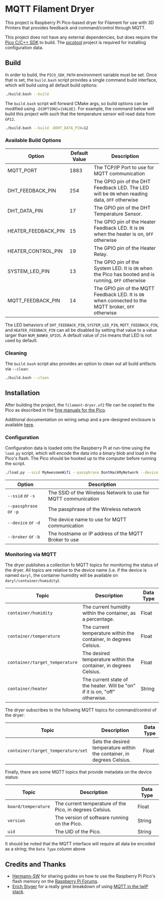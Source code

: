 # MQTT Filament Dryer

This project is Raspberry Pi Pico-based dryer for Filament for use with 3D Printers that provides feedback and command/control through MQTT.

This project does not have any external dependencies, but does require the [Pico C/C++ SDK](https://www.raspberrypi.com/documentation/microcontrollers/c_sdk.html#sdk-setup)
to build. The [picotool](https://github.com/raspberrypi/picotool) project is required for installing configuration data.

## Build

In order to build, the `PICO_SDK_PATH` environment variable must be set. Once that is set, the `build.bash` script provides
a single command build interface, which will build using all default build options:

```bash
./build.bash --build
```

The `build.bash` script will forward CMake args, so build options can be modified using `-D{OPTION}={VALUE}`. For
example, the command below will build this project with such that the temperature sensor will read data from `GP12`.

```bash
./build.bash --build -DDHT_DATA_PIN=12
```

### Available Build Options

| Option              | Default Value | Description                                                                                          |
| ------------------- | ------------- | ---------------------------------------------------------------------------------------------------- |
| MQTT_PORT           | 1883          | The TCP/IP Port to use for MQTT communication                                                        |
| DHT_FEEDBACK_PIN    | 254           | The GPIO pin of the DHT Feedback LED. The LED will be `ON` when reading data, `OFF` otherwise        |
| DHT_DATA_PIN        | 17            | The GPIO pin of the DHT Temperature Sensor.                                                          |
| HEATER_FEEDBACK_PIN | 15            | The GPIO pin of the Heater Feedback LED. It is `ON` when the heater is on, `OFF` otherwise           |
| HEATER_CONTROL_PIN  | 19            | The GPIO pin of the Heater Relay.                                                                    |
| SYSTEM_LED_PIN      | 13            | The GPIO pin of the System LED. It is `ON` when the Pico has booted and is running, `OFF` otherwise  |
| MQTT_FEEDBACK_PIN   | 14            | The GPIO pin of the MQTT Feedback LED. It is `ON` when connected to the MQTT broker, `OFF` otherwise |

The LED behaviors of `DHT_FEEDBACK_PIN`, `SYSTEM_LED_PIN`, `MQTT_FEEDBACK_PIN`, and `HEATER_FEEDBACK_PIN` can all be disabled by setting that value
to a value larger than `NUM_BANK0_GPIOS`. A default value of `254` means that LED is not used by default.

### Cleaning

The `build.bash` script also provides an option to clean out all build artifacts via `--clean`:

```bash
./build.bash --clean
```

## Installation

After building the project, the `filament-dryer.uf2` file can be copied to the Pico as described in the [fine manuals for the Pico](https://www.raspberrypi.com/documentation/microcontrollers/c_sdk.html#your-first-binaries).

Additional documentation on wiring setup and a pre-designed enclosure is available [here](docs/README.md).

### Configuration

Configuration data is loaded onto the Raspberry Pi at run-time using the `load.py` script, which will encode the data into
a binary blob and load in the Pico's flash. The Pico should be hooked up to the computer before running the script.

```bash
./load.py --ssid MyAwesomeWifi --passphrase DontHackMyNetwork --device daryl --broker wilson
```

| Option                 | Description                                                    |
| ---------------------- | -------------------------------------------------------------- |
| `--ssid` or `-s`       | The SSID of the Wireless Network to use for MQTT communication |
| `--passphrase` or `-p` | The passphrase of the Wireless network                         |
| `--device` or `-d`     | The device name to use for MQTT communication                  |
| `--broker` or `-b`     | The hostname or IP address of the MQTT Broker to use           |

### Monitoring via MQTT

The dryer publishes a collection fo MQTT topics for monitoring the status of the dryer. All topics are relative
to the device name (i.e. if the device is named `daryl`, the container humidity will be available on `daryl/container/humidity`).

| Topic                          | Description                                                                 | Data Type |
| ------------------------------ | --------------------------------------------------------------------------- | --------- |
| `container/humidity`           | The current humidity within the container, as a percentage.                 | Float     |
| `container/temperature`        | The current temperature within the container, in degrees Celsius.           | Float     |
| `container/target_temperature` | The desired temperature within the container, in degrees Celsius.           | Float     |
| `container/heater`             | The current state of the heater. Will be "on" if it is on, "off" otherwise. | String    |

The dryer subscribes to the following MQTT topics for command/control of the dryer:

| Topic                              | Description                                                            | Data Type |
| ---------------------------------- | ---------------------------------------------------------------------- | --------- |
| `container/target_temperature/set` | Sets the desired temperature within the container, in degrees Celsius. | Float     |

Finally, there are some MQTT topics that provide metadata on the device status:

| Topic               | Description                                              | Data Type |
| ------------------- | -------------------------------------------------------- | --------- |
| `board/temperature` | The current temperature of the Pico, in degrees Celsius. | Float     |
| `version`           | The version of software running on the Pico.             | String    |
| `uid`               | The UID of the Pico.                                     | String    |

It should be noted that the MQTT interface will require all data be encoded as a string; the `Data Type` column above


## Credits and Thanks

* [Hermann-SW](https://gist.github.com/Hermann-SW) for sharing guides on how to use the Raspberry Pi Pico's flash memory on the [Raspberry Pi Forums](https://forums.raspberrypi.com//viewtopic.php?f=145&t=300146).
* [Erich Styger](https://github.com/ErichStyger) for a really great breakdown of using [MQTT in the lwIP stack](https://mcuoneclipse.com/2023/02/11/using-mqtt-with-the-raspberry-pi-pico-w-and-homeassistant-for-an-optimized-solar-energy-electrical-vehicle-charger/).
